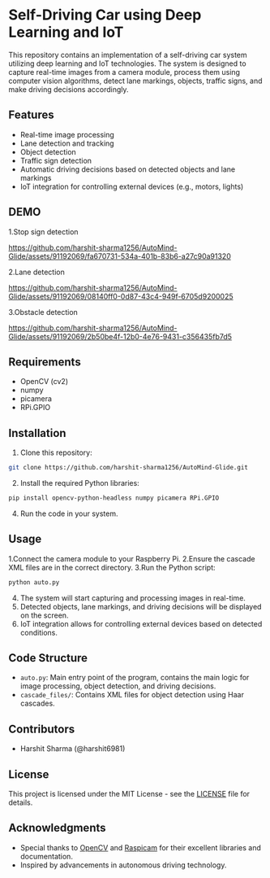 # Self-Driving Car using Deep Learning and IoT

This repository contains an implementation of a self-driving car system utilizing deep learning and IoT technologies. The system is designed to capture real-time images from a camera module, process them using computer vision algorithms, detect lane markings, objects, traffic signs, and make driving decisions accordingly.

## Features

- Real-time image processing
- Lane detection and tracking
- Object detection
- Traffic sign detection
- Automatic driving decisions based on detected objects and lane markings
- IoT integration for controlling external devices (e.g., motors, lights)


## DEMO 
1.Stop sign detection 



https://github.com/harshit-sharma1256/AutoMind-Glide/assets/91192069/fa670731-534a-401b-83b6-a27c90a91320






2.Lane detection



https://github.com/harshit-sharma1256/AutoMind-Glide/assets/91192069/08140ff0-0d87-43c4-949f-6705d9200025




3.Obstacle detection




https://github.com/harshit-sharma1256/AutoMind-Glide/assets/91192069/2b50be4f-12b0-4e76-9431-c356435fb7d5










  

## Requirements

- OpenCV (cv2)
- numpy
- picamera
- RPi.GPIO

## Installation

1. Clone this repository:

```bash
git clone https://github.com/harshit-sharma1256/AutoMind-Glide.git
```

2. Install the required Python libraries: 

```bash
pip install opencv-python-headless numpy picamera RPi.GPIO
```

4. Run the code in your system.

## Usage

1.Connect the camera module to your Raspberry Pi.
2.Ensure the cascade XML files are in the correct directory.
3.Run the Python script:
```bash
python auto.py
```
4. The system will start capturing and processing images in real-time.
5. Detected objects, lane markings, and driving decisions will be displayed on the screen.
6. IoT integration allows for controlling external devices based on detected conditions.

## Code Structure

- `auto.py`:  Main entry point of the program, contains the main logic for image processing, object detection, and driving decisions.
- `cascade_files/`: Contains XML files for object detection using Haar cascades.

## Contributors

- Harshit Sharma (@harshit6981)


## License

This project is licensed under the MIT License - see the [LICENSE](LICENSE) file for details.

## Acknowledgments

- Special thanks to [OpenCV](https://opencv.org/) and [Raspicam](https://www.uco.es/investiga/grupos/ava/node/40) for their excellent libraries and documentation.
- Inspired by advancements in autonomous driving technology.
